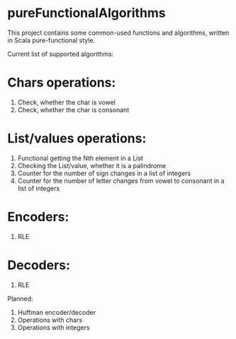 # pureFunctionalAlgorithms

This project contains some common-used functions and algorithms, written in Scala pure-functional style.

Current list of supported algorithms:

# Chars operations:
1) Check, whether the char is vowel
2) Check, whether the char is consonant

# List/values operations:
1) Functional getting the Nth element in a List
2) Checking the List/value, whether it is a palindrome
3) Counter for the number of sign changes in a list of integers
4) Counter for the number of letter changes from vowel to consonant in a list of integers

# Encoders:
1) RLE 

# Decoders: 
1) RLE

Planned:
1) Huffman encoder/decoder
2) Operations with chars
3) Operations with integers
